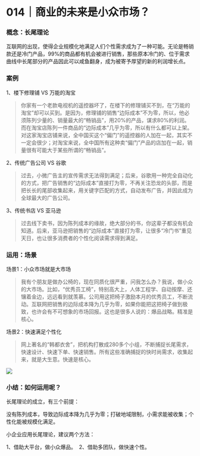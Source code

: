 # 014｜商业的未来是小众市场？

### 概念：长尾理论

互联网的出现，使得企业规模化地满足人们个性需求成为了一种可能。无论是畅销款还是冷门产品，99%的商品都有机会被进行销售，那些原本冷门的、位于需求曲线中长尾部分的产品因此可以咸鱼翻身，成为被寄予厚望的新的利润增长点。

### 案例

1、楼下修理铺 VS 万能的淘宝

> 你家有一个老款电视机的遥控器坏了，在楼下的修理铺买不到，在“万能的淘宝”却可以买到。是因为，修理铺的销售“边际成本”不为零，所以，他必须陈列少量的、销量最大的“畅销品”，用20%的产品，谋求80%的利润。而在淘宝店陈列一件商品的“边际成本”几乎为零，所以有什么都可以上架。对这家淘宝店铺来说，全中国买这个“偏门”的遥控器的人加在一起，其实不一定会很少；对淘宝来说，全中国所有这种卖“偏门”产品的店加在一起，销量很有可能大于某些所谓的“畅销品”。

2、传统广告公司 VS 谷歌

> 过去，小微广告主的宣传需求无法得到满足；后来，谷歌用一种完全自动化的方式，把广告销售的“边际成本”直接打为零，不再关注恐龙的头部，而是把长长的尾部收集起来，用关键字匹配的方式，自动发布广告，并因此成为全球最大的广告公司。

3、传统书店 VS 亚马逊

> 过去线下卖书，因为陈列成本的缘故，绝大部分的书，你这辈子都没有机会知道。后来，亚马逊把销售的“边际成本”直接打为零，让很多“冷门书”重见天日，也让很多消费者的个性化阅读需求得到满足。

### 运用：场景

场景1：小众市场就是大市场

> 我有个朋友是做办公椅的，现在同质化很严重，问我怎么办？我说，做小众的大市场。比如，“优秀员工椅”，特别高大上，人体工程学、自动按摩、还镶着金边，远远看到就羡慕。公司用这把椅子激励本月的优秀员工，不断流动。互联网把销售的边际成本降为几乎为零，如果你能把这把椅子做到极致，也许会有不可想象的市场回报。这也是很多人说的：爆品战略。精准是核心。

场景2：快速满足个性化

> 网上著名的“韩都衣舍”，把机构打散成280多个小组，不断捕捉长尾需求，快速设计、快速下单、快速销售。所有这些准确捕捉的快时尚需求，收集起来，就是大生意。快速是核心。

![](../img/83250fccb7f6f6f77ec56ef54c031907.jpg)

### 小结：如何运用呢？

长尾理论的成立，有三个前提：

没有陈列成本，导致边际成本降为几乎为零；打破地域限制，小需求能被收集；个性化能被规模化满足。

小企业应用长尾理论，建议两个方法：

1、借助大平台，做小众爆品。  2、借助多团队，做快速个性。